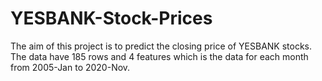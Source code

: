 # YESBANK-Stock-Prices
The aim of this project is to predict the closing price of YESBANK stocks. The data have 185 rows and 4 features which is the data for each month from 2005-Jan to 2020-Nov. 
